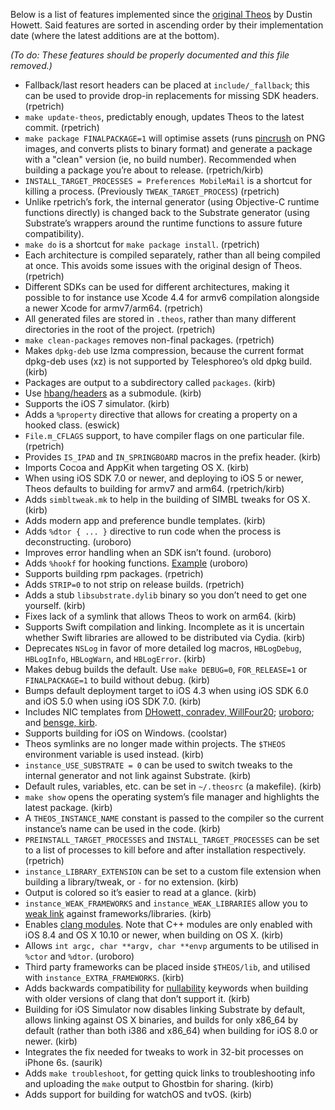 Below is a list of features implemented since the [original Theos](https://github.com/theos/theos/tree/legacy) by Dustin Howett. Said features are sorted in ascending order by their implementation date (where the latest additions are at the bottom).

*(To do: These features should be properly documented and this file removed.)*

* Fallback/last resort headers can be placed at `include/_fallback`; this can be used to provide drop-in replacements for missing SDK headers. (rpetrich)
* `make update-theos`, predictably enough, updates Theos to the latest commit. (rpetrich)
* `make package FINALPACKAGE=1` will optimise assets (runs [pincrush](https://github.com/DHowett/pincrush) on PNG images, and converts plists to binary format) and generate a package with a "clean" version (ie, no build number). Recommended when building a package you’re about to release. (rpetrich/kirb)
* `INSTALL_TARGET_PROCESSES = Preferences MobileMail` is a shortcut for killing a process. (Previously `TWEAK_TARGET_PROCESS`) (rpetrich)
* Unlike rpetrich’s fork, the internal generator (using Objective-C runtime functions directly) is changed back to the Substrate generator (using Substrate’s wrappers around the runtime functions to assure future compatibility).
* `make do` is a shortcut for `make package install`. (rpetrich)
* Each architecture is compiled separately, rather than all being compiled at once. This avoids some issues with the original design of Theos. (rpetrich)
* Different SDKs can be used for different architectures, making it possible to for instance use Xcode 4.4 for armv6 compilation alongside a newer Xcode for armv7/arm64. (rpetrich)
* All generated files are stored in `.theos`, rather than many different directories in the root of the project. (rpetrich)
* `make clean-packages` removes non-final packages. (rpetrich)
* Makes `dpkg-deb` use lzma compression, because the current format dpkg-deb uses (xz) is not supported by Telesphoreo’s old dpkg build. (kirb)
* Packages are output to a subdirectory called `packages`. (kirb)
* Use [hbang/headers](https://github.com/hbang/headers) as a submodule. (kirb)
* Supports the iOS 7 simulator. (kirb)
* Adds a `%property` directive that allows for creating a property on a hooked class. (eswick)
* `File.m_CFLAGS` support, to have compiler flags on one particular file. (rpetrich)
* Provides `IS_IPAD` and `IN_SPRINGBOARD` macros in the prefix header. (kirb)
* Imports Cocoa and AppKit when targeting OS X. (kirb)
* When using iOS SDK 7.0 or newer, and deploying to iOS 5 or newer, Theos defaults to building for armv7 and arm64. (rpetrich/kirb)
* Adds `simbltweak.mk` to help in the building of SIMBL tweaks for OS X. (kirb)
* Adds modern app and preference bundle templates. (kirb)
* Adds `%dtor { ... }` directive to run code when the process is deconstructing. (uroboro)
* Improves error handling when an SDK isn’t found. (uroboro)
* Adds `%hookf` for hooking functions. [Example](https://github.com/DHowett/theos/pull/106#issuecomment-52142951) (uroboro)
* Supports building rpm packages. (rpetrich)
* Adds `STRIP=0` to not strip on release builds. (rpetrich)
* Adds a stub `libsubstrate.dylib` binary so you don’t need to get one yourself. (kirb)
* Fixes lack of a symlink that allows Theos to work on arm64. (kirb)
* Supports Swift compilation and linking. Incomplete as it is uncertain whether Swift libraries are allowed to be distributed via Cydia. (kirb)
* Deprecates `NSLog` in favor of more detailed log macros, `HBLogDebug`, `HBLogInfo`, `HBLogWarn`, and `HBLogError`. (kirb)
* Makes debug builds the default. Use `make DEBUG=0`, `FOR_RELEASE=1` or `FINALPACKAGE=1` to build without debug. (kirb)
* Bumps default deployment target to iOS 4.3 when using iOS SDK 6.0 and iOS 5.0 when using iOS SDK 7.0. (kirb)
* Includes NIC templates from [DHowett, conradev, WillFour20](https://github.com/DHowett/theos-nic-templates); [uroboro](https://github.com/uroboro/nicTemplates); and [bensge, kirb](https://github.com/sharedInstance/iOS-7-Notification-Center-Widget-Template).
* Supports building for iOS on Windows. (coolstar)
* Theos symlinks are no longer made within projects. The `$THEOS` environment variable is used instead. (kirb)
* `instance_USE_SUBSTRATE = 0` can be used to switch tweaks to the internal generator and not link against Substrate. (kirb)
* Default rules, variables, etc. can be set in `~/.theosrc` (a makefile). (kirb)
* `make show` opens the operating system’s file manager and highlights the latest package. (kirb)
* A `THEOS_INSTANCE_NAME` constant is passed to the compiler so the current instance’s name can be used in the code. (kirb)
* `PREINSTALL_TARGET_PROCESSES` and `INSTALL_TARGET_PROCESSES` can be set to a list of processes to kill before and after installation respectively. (rpetrich)
* `instance_LIBRARY_EXTENSION` can be set to a custom file extension when building a library/tweak, or `-` for no extension. (kirb)
* Output is colored so it’s easier to read at a glance. (kirb)
* `instance_WEAK_FRAMEWORKS` and `instance_WEAK_LIBRARIES` allow you to [weak link](https://developer.apple.com/library/ios/documentation/MacOSX/Conceptual/BPFrameworks/Concepts/WeakLinking.html#//apple_ref/doc/uid/20002378-107026) against frameworks/libraries. (kirb)
* Enables [clang modules](http://clang.llvm.org/docs/Modules.html). Note that C++ modules are only enabled with iOS 8.4 and OS X 10.10 or newer, when building on OS X. (kirb)
* Allows `int argc, char **argv, char **envp` arguments to be utilised in `%ctor` and `%dtor`. (uroboro)
* Third party frameworks can be placed inside `$THEOS/lib`, and utilised with `instance_EXTRA_FRAMEWORKS`. (kirb)
* Adds backwards compatibility for [nullability](https://developer.apple.com/swift/blog/?id=25) keywords when building with older versions of clang that don’t support it. (kirb)
* Building for iOS Simulator now disables linking Substrate by default, allows linking against OS X binaries, and builds for only x86_64 by default (rather than both i386 and x86_64) when building for iOS 8.0 or newer. (kirb)
* Integrates the fix needed for tweaks to work in 32-bit processes on iPhone 6s. (saurik)
* Adds `make troubleshoot`, for getting quick links to troubleshooting info and uploading the `make` output to Ghostbin for sharing. (kirb)
* Adds support for building for watchOS and tvOS. (kirb)
